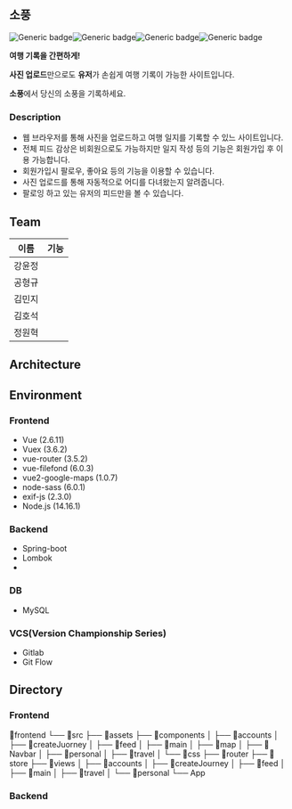 ## 소풍

![Generic badge](https://img.shields.io/badge/framework-vue-4FC08D)![Generic badge](https://img.shields.io/badge/framework-Spring-6db33f)![Generic badge](https://img.shields.io/badge/server-AWS-232f3e)![Generic badge](https://img.shields.io/badge/DB-MySQL-4479a1)

**여행 기록을 간편하게!**

**사진 업로드**만으로도 **유저**가 손쉽게 여행 기록이 가능한 사이트입니다.

**소풍**에서 당신의 소풍을 기록하세요.

### Description

* 웹 브라우저를 통해 사진을 업로드하고 여행 일지를 기록할 수 있느 사이트입니다.
* 전체 피드 감상은 비회원으로도 가능하지만 일지 작성 등의 기능은 회원가입 후 이용 가능합니다.
* 회원가입시 팔로우, 좋아요 등의 기능을 이용할 수 있습니다.
* 사진 업로드를 통해 자동적으로 어디를 다녀왔는지 알려줍니다.
* 팔로잉 하고 있는 유저의 피드만을 볼 수 있습니다.

## Team

| 이름   | 기능 |
| ------ | ---- |
| 강윤정 |      |
| 공형규 |      |
| 김민지 |      |
| 김호석 |      |
| 정원혁 |      |



## Architecture



## Environment

### Frontend

* Vue (2.6.11)
* Vuex (3.6.2)
* vue-router (3.5.2)
* vue-filefond (6.0.3)
* vue2-google-maps (1.0.7)
* node-sass (6.0.1)
* exif-js (2.3.0)
* Node.js (14.16.1)

### Backend

* Spring-boot
* Lombok
* 

### DB

* MySQL

### VCS(Version Championship Series)

* Gitlab
* Git Flow



## Directory

### Frontend

📁frontend
└── 📁src
    ├── 📁assets
    ├── 📁components
    │   ├── 📁accounts
    │   ├── 📁createJuorney
    │   ├── 📁feed
    │   ├── 📁main
    │   ├── 📁map
    │   ├── 📁Navbar
    │   ├── 📁personal
    │   ├── 📁travel
    │   └── 📁css
    ├── 📁router
    ├── 📁store
    ├── 📁views
    │   ├── 📁accounts
    │   ├── 📁createJourney
    │   ├── 📁feed
    │   ├── 📁main
    │   ├── 📁travel
    │   └── 📁personal
    └── App

### Backend





